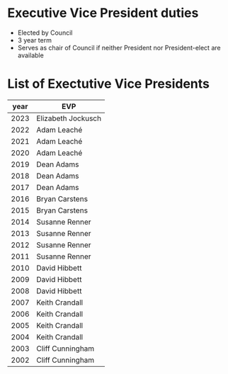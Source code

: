 Executive Vice President duties
===================================

- Elected by Council
- 3 year term
- Serves as chair of Council if neither President nor President-elect are available

List of Exectutive Vice Presidents
===================================

year | EVP
-----|-----
2023 | Elizabeth Jockusch
2022 | Adam Leaché
2021 | Adam Leaché
2020 | Adam Leaché
2019 | Dean Adams    
2018 | Dean Adams
2017 | Dean Adams
2016 | Bryan Carstens
2015 | Bryan Carstens
2014 | Susanne Renner
2013 | Susanne Renner
2012 | Susanne Renner
2011 | Susanne Renner
2010 | David Hibbett
2009 | David Hibbett
2008 | David Hibbett
2007 | Keith Crandall
2006 | Keith Crandall
2005 | Keith Crandall
2004 | Keith Crandall
2003 | Cliff Cunningham
2002 | Cliff Cunningham
